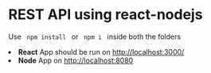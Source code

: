 # REST API using react-nodejs

Use <code> npm install </code> or <code> npm i </code> inside both the folders

<li> <b>React</b> App should be run on <a href="javascript:void(0)">http://localhost:3000/</a> </li>
<li> <b>Node</b> App on <a href="javascript:void(0)">http://localhost:8080</a> </li>

